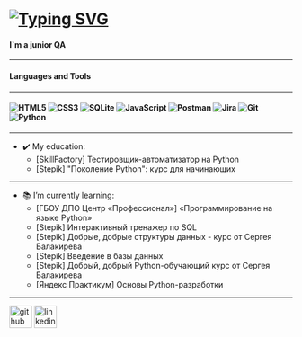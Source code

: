 # [![Typing SVG](https://readme-typing-svg.herokuapp.com?font=Dancing+Script&size=40&pause=1000&color=FFFF00&center=true&vCenter=true&width=800&height=60&lines=Aleksandr+Mosin)](https://git.io/typing-svg)
#### I`m a junior QA
_______

#### Languages and Tools 
_______

#### ![HTML5](https://img.shields.io/badge/html5-%23E34F26.svg?style=for-the-badge&logo=html5&logoColor=white) ![CSS3](https://img.shields.io/badge/css3-%231572B6.svg?style=for-the-badge&logo=css3&logoColor=white) ![SQLite](https://img.shields.io/badge/sqlite-%2307405e.svg?style=for-the-badge&logo=sqlite&logoColor=white) ![JavaScript](https://img.shields.io/badge/javascript-%23323330.svg?style=for-the-badge&logo=javascript&logoColor=%23F7DF1E) ![Postman](https://img.shields.io/badge/Postman-FF6C37?style=for-the-badge&logo=postman&logoColor=white) ![Jira](https://img.shields.io/badge/jira-%230A0FFF.svg?style=for-the-badge&logo=jira&logoColor=white) ![Git](https://img.shields.io/badge/git-%23F05033.svg?style=for-the-badge&logo=git&logoColor=white) ![Python](https://img.shields.io/badge/python-3670A0?style=for-the-badge&logo=python&logoColor=ffdd54)
_______

- :heavy_check_mark: My education:
  * [SkillFactory] Тестировщик-автоматизатор на Python
  * [Stepik] "Поколение Python": курс для начинающих



_______

- :books: I’m currently learning:
  * [ГБОУ ДПО Центр «Профессионал»] «Программирование на языке Python»
  * [Stepik] Интерактивный тренажер по SQL
  * [Stepik] Добрые, добрые структуры данных - курс от Сергея Балакирева
  * [Stepik] Введение в базы данных
  * [Stepik] Добрый, добрый Python-обучающий курс от Сергея Балакирева
  * [Яндекс Практикум] Основы Python-разработки

_______

[<img src='https://cdn.jsdelivr.net/npm/simple-icons@3.0.1/icons/github.svg' alt='github' height='40'>](https://github.com/AleksandrMosin) 
[<img src='https://cdn.jsdelivr.net/npm/simple-icons@3.0.1/icons/linkedin.svg' alt='linkedin' height='40'>](https://www.linkedin.com/in/aleksandrmosin/) 
